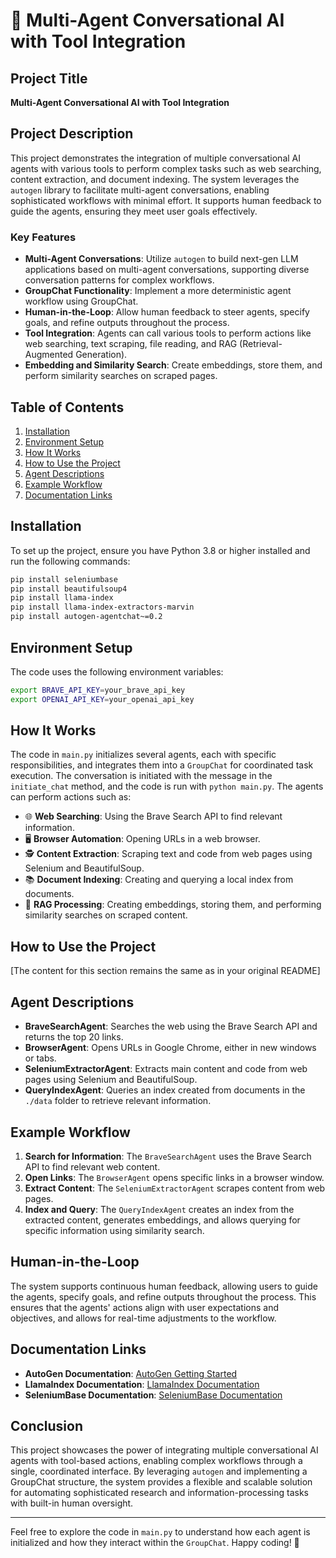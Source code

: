 # 🤖 Multi-Agent Conversational AI with Tool Integration

## Project Title
**Multi-Agent Conversational AI with Tool Integration**

## Project Description
This project demonstrates the integration of multiple conversational AI agents with various tools to perform complex tasks such as web searching, content extraction, and document indexing. The system leverages the `autogen` library to facilitate multi-agent conversations, enabling sophisticated workflows with minimal effort. It supports human feedback to guide the agents, ensuring they meet user goals effectively.

### Key Features
- **Multi-Agent Conversations**: Utilize `autogen` to build next-gen LLM applications based on multi-agent conversations, supporting diverse conversation patterns for complex workflows.
- **GroupChat Functionality**: Implement a more deterministic agent workflow using GroupChat.
- **Human-in-the-Loop**: Allow human feedback to steer agents, specify goals, and refine outputs throughout the process.
- **Tool Integration**: Agents can call various tools to perform actions like web searching, text scraping, file reading, and RAG (Retrieval-Augmented Generation).
- **Embedding and Similarity Search**: Create embeddings, store them, and perform similarity searches on scraped pages.

## Table of Contents
1. [Installation](#installation)
2. [Environment Setup](#environment-setup)
3. [How It Works](#how-it-works)
4. [How to Use the Project](#how-to-use-the-project)
5. [Agent Descriptions](#agent-descriptions)
6. [Example Workflow](#example-workflow)
7. [Documentation Links](#documentation-links)

## Installation
To set up the project, ensure you have Python 3.8 or higher installed and run the following commands:

```bash
pip install seleniumbase
pip install beautifulsoup4
pip install llama-index
pip install llama-index-extractors-marvin
pip install autogen-agentchat~=0.2
```

## Environment Setup
The code uses the following environment variables:
```bash
export BRAVE_API_KEY=your_brave_api_key
export OPENAI_API_KEY=your_openai_api_key
```

## How It Works
The code in `main.py` initializes several agents, each with specific responsibilities, and integrates them into a `GroupChat` for coordinated task execution. The conversation is initiated with the message in the `initiate_chat` method, and the code is run with `python main.py`. The agents can perform actions such as:

- 🌐 **Web Searching**: Using the Brave Search API to find relevant information.
- 🖥️ **Browser Automation**: Opening URLs in a web browser.
- 🕵️ **Content Extraction**: Scraping text and code from web pages using Selenium and BeautifulSoup.
- 📚 **Document Indexing**: Creating and querying a local index from documents.
- 🧠 **RAG Processing**: Creating embeddings, storing them, and performing similarity searches on scraped content.

## How to Use the Project
[The content for this section remains the same as in your original README]

## Agent Descriptions
- **BraveSearchAgent**: Searches the web using the Brave Search API and returns the top 20 links.
- **BrowserAgent**: Opens URLs in Google Chrome, either in new windows or tabs.
- **SeleniumExtractorAgent**: Extracts main content and code from web pages using Selenium and BeautifulSoup.
- **QueryIndexAgent**: Queries an index created from documents in the `./data` folder to retrieve relevant information.

## Example Workflow
1. **Search for Information**: The `BraveSearchAgent` uses the Brave Search API to find relevant web content.
2. **Open Links**: The `BrowserAgent` opens specific links in a browser window.
3. **Extract Content**: The `SeleniumExtractorAgent` scrapes content from web pages.
4. **Index and Query**: The `QueryIndexAgent` creates an index from the extracted content, generates embeddings, and allows querying for specific information using similarity search.

## Human-in-the-Loop
The system supports continuous human feedback, allowing users to guide the agents, specify goals, and refine outputs throughout the process. This ensures that the agents' actions align with user expectations and objectives, and allows for real-time adjustments to the workflow.

## Documentation Links
- **AutoGen Documentation**: [AutoGen Getting Started](https://microsoft.github.io/autogen/0.2/docs/Getting-Started)
- **LlamaIndex Documentation**: [LlamaIndex Documentation](https://docs.llamaindex.ai/en/stable/)
- **SeleniumBase Documentation**: [SeleniumBase Documentation](https://seleniumbase.io/)

## Conclusion
This project showcases the power of integrating multiple conversational AI agents with tool-based actions, enabling complex workflows through a single, coordinated interface. By leveraging `autogen` and implementing a GroupChat structure, the system provides a flexible and scalable solution for automating sophisticated research and information-processing tasks with built-in human oversight.

---

Feel free to explore the code in `main.py` to understand how each agent is initialized and how they interact within the `GroupChat`. Happy coding! 🚀
